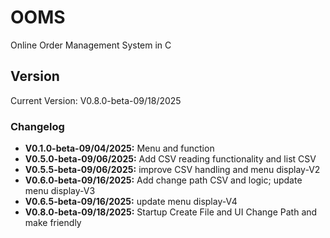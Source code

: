 # OOMS
Online Order Management System in C

## Version
Current Version: V0.8.0-beta-09/18/2025
### Changelog
*   **V0.1.0-beta-09/04/2025:** Menu and function
*   **V0.5.0-beta-09/06/2025:** Add CSV reading functionality and list CSV
*   **V0.5.5-beta-09/06/2025:**  improve CSV handling and menu display-V2
*   **V0.6.0-beta-09/16/2025:**  Add change path CSV  and logic; update menu display-V3
*   **V0.6.5-beta-09/16/2025:**  update menu display-V4
*   **V0.8.0-beta-09/18/2025:**  Startup Create File and UI Change Path and make friendly


